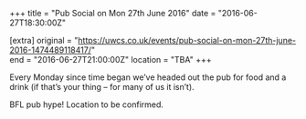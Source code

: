 +++
title = "Pub Social on Mon 27th June 2016"
date = "2016-06-27T18:30:00Z"

[extra]
original = "https://uwcs.co.uk/events/pub-social-on-mon-27th-june-2016-1474489118417/"    
end = "2016-06-27T21:00:00Z"
location = "TBA"
+++

Every Monday since time began we’ve headed out the pub for food and a drink (if that’s your thing – for many of us it isn’t).

BFL pub hype\! Location to be confirmed.

